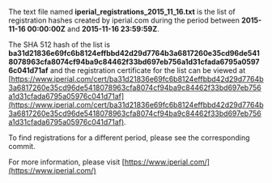 The text file named **iperial_registrations_2015_11_16.txt** is the list of registration hashes created by iperial.com during the period between **2015-11-16 00:00:00Z** and **2015-11-16 23:59:59Z**.

The SHA 512 hash of the list is **ba31d21836e69fc6b8124effbbd42d29d7764b3a6817260e35cd96de5418078963cfa8074cf94ba9c84462f33bd697eb756a1d31cfada6795a05976c041d71af** and the registration certificate for the list can be viewed at [https://www.iperial.com/cert/ba31d21836e69fc6b8124effbbd42d29d7764b3a6817260e35cd96de5418078963cfa8074cf94ba9c84462f33bd697eb756a1d31cfada6795a05976c041d71af](https://www.iperial.com/cert/ba31d21836e69fc6b8124effbbd42d29d7764b3a6817260e35cd96de5418078963cfa8074cf94ba9c84462f33bd697eb756a1d31cfada6795a05976c041d71af).

To find registrations for a different period, please see the corresponding commit.

For more information, please visit [https://www.iperial.com/](https://www.iperial.com/)
